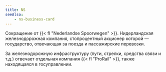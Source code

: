```yaml
---
title: NS
seeAlso:
    - ns-business-card
---
```


Сокращение от {{< fl "Nederlandse Spoorwegen" >}}. Нидерландская железнодорожная компания, стопроцентный акционер которой — государство, отвечающая за поезда и пассажирские перевозки.

За железнодорожную инфраструктуру (пути, стрелки, средства связи и т.д.) отвечает отдельная компания {{< fl "ProRail" >}}, также находящаяся в госуправлении.

<!--more-->